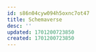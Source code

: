 ```yaml
---
id: s86n04cyw094h5oxnc7ot47
title: Schemaverse
desc: ''
updated: 1701200723850
created: 1701200723850
---
```

